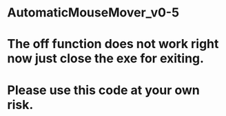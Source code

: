 # AutomaticMouseMover_v0-5
# The off function does not work right now just close the exe for exiting.
# Please use this code at your own risk.
